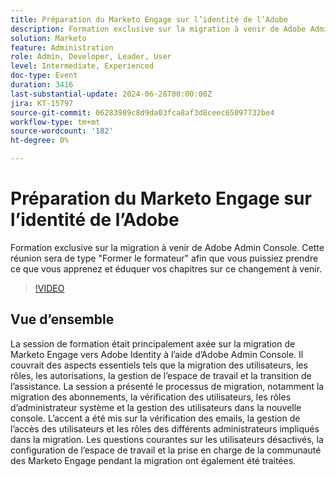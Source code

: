 ```yaml
---
title: Préparation du Marketo Engage sur l’identité de l’Adobe
description: Formation exclusive sur la migration à venir de Adobe Admin Console. Cette réunion sera de type "Former le formateur" afin que vous puissiez prendre ce que vous apprenez et éduquer vos chapitres sur ce changement à venir.
solution: Marketo
feature: Administration
role: Admin, Developer, Leader, User
level: Intermediate, Experienced
doc-type: Event
duration: 3416
last-substantial-update: 2024-06-28T00:00:00Z
jira: KT-15797
source-git-commit: 06283989c8d9da03fca8af3d8ceec65097732be4
workflow-type: tm+mt
source-wordcount: '182'
ht-degree: 0%

---
```



# Préparation du Marketo Engage sur l’identité de l’Adobe

Formation exclusive sur la migration à venir de Adobe Admin Console. Cette réunion sera de type &quot;Former le formateur&quot; afin que vous puissiez prendre ce que vous apprenez et éduquer vos chapitres sur ce changement à venir.

>[!VIDEO](https://video.tv.adobe.com/v/3430920/?learn=on)

## Vue d’ensemble

La session de formation était principalement axée sur la migration de Marketo Engage vers Adobe Identity à l’aide d’Adobe Admin Console. Il couvrait des aspects essentiels tels que la migration des utilisateurs, les rôles, les autorisations, la gestion de l’espace de travail et la transition de l’assistance. La session a présenté le processus de migration, notamment la migration des abonnements, la vérification des utilisateurs, les rôles d’administrateur système et la gestion des utilisateurs dans la nouvelle console. L’accent a été mis sur la vérification des emails, la gestion de l’accès des utilisateurs et les rôles des différents administrateurs impliqués dans la migration. Les questions courantes sur les utilisateurs désactivés, la configuration de l’espace de travail et la prise en charge de la communauté des Marketo Engage pendant la migration ont également été traitées.
